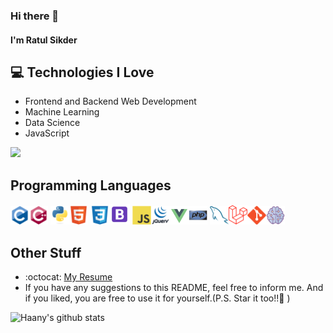 ### Hi there 👋

#### I'm Ratul Sikder

## :computer: Technologies I Love

- Frontend and Backend Web Development
- Machine Learning
- Data Science
- JavaScript

<img src = "https://github-readme-stats.vercel.app/api/top-langs/?username=RatulSikder97&layout=compact">

## Programming Languages

<img src = './img/c-original.svg' width='30'/><img src = './img/cpp.svg' width='30'/> <img src = './img/python.svg' width='30'/><img src = './img/html.svg' width='30'/> <img src = './img/css.svg' height='30'/><img src = './img/icons8-bootstrap-50.png' width='33'/> <img src = './img/js.svg' width='30'/><img src = './img/jquery.png' width='30'/><img src = './img/icons8-vue-js-50.png' width='30'/><img src = './img/php.svg' width='30'/> <img src = './img/sql.svg' width='30'/><img src = './img/1200px-Laravel.svg.png' width='30'/><img src = './img/git.svg' width='30'/><img src = './img/icons8-artificial-intelligence-50.png' width='30'/>


## Other Stuff
  - :octocat: [My Resume](https://drive.google.com/)
  - If you have any suggestions to this README, feel free to inform me. And if you liked, you are free to use it for yourself.(P.S. Star it too!!:grimacing: )

![Haany's github stats](https://github-readme-stats.vercel.app/api?username=RatulSikder97&show_icons=true&hide=[%22issues%22])
 
